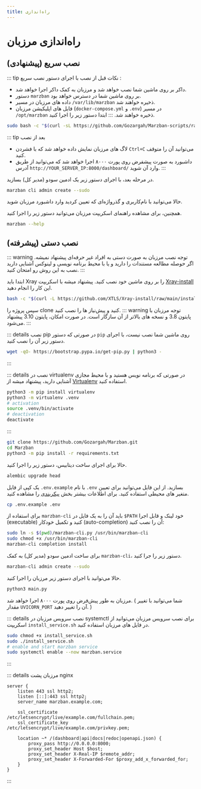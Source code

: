 ```yaml
---
title: راه‌اندازی
---
```


# راه‌اندازی مرزبان


## نصب سریع (پیشنهادی)
::: tip نکات قبل از نصب
با اجرای دستور نصب سریع :
- داکر بر روی ماشین شما نصب خواهد شد و مرزبان به کمک داکر اجرا خواهد شد.
- دستور `marzban` بر روی ماشین شما در دسترس خواهد بود.
- داده های مرزبان در مسیر `/var/lib/marzban` ذخیره خواهند شد.
- فایل های اپلیکیشن مرزبان (`docker-compose.yml` و `.env`) در مسیر `/opt/marzban` ذخیره خواهند شد.
:::
ابتدا دستور زیر را اجرا کنید.

```bash
sudo bash -c "$(curl -sL https://github.com/Gozargah/Marzban-scripts/raw/master/marzban.sh)" @ install
```
::: tip بعد از نصب
- لاگ های مرزبان نمایش داده خواهد شد که با فشردن `Ctrl+C` می‌توانید آن را متوقف کنید.
- داشبورد به صورت پیشفرض روی پورت ۸۰۰۰ اجرا خواهد شد که می‌توانید از طریق آدرس `http://YOUR_SERVER_IP:8000/dashboard/` وارد آن شوید.
:::

در مرحله بعد، با اجرای دستور زیر یک ادمین سودو (مدیر کل) بسازید.
```bash
marzban cli admin create --sudo
```

حالا می‌توانید با نام‌کاربری و گذرواژه‌ای که تعیین کردید وارد داشبورد مرزبان شوید.

همچنین، برای مشاهده راهنمای اسکریپت مرزبان می‌توانید دستور زیر را اجرا کنید.
```bash
marzban --help
```

## نصب دستی (پیشرفته)

::: warning توجه
نصب مرزبان به صورت دستی به افراد غیر حرفه‌ای پیشنهاد نمیشه. اگر حوصله مطالعه مستندات را دارید و یا با محیط برنامه نویسی و لینوکس آشنایی دارید نصب به این روش رو امتحان کنید.
:::

ابتدا باید Xray را بر روی ماشین خود نصب کنید.
پیشنهاد میشه با اسکریپت [Xray-install](https://github.com/XTLS/Xray-install) این کار را انجام دهید.

```bash
bash -c "$(curl -L https://github.com/XTLS/Xray-install/raw/main/install-release.sh)" @ install
```

سپس پروژه را clone کنید و پیش‌نیاز ها را نصب کنید.
::: warning توجه
مرزبان با پایتون 3.8 و نسخه های بالاتر از آن سازگار است.
در صورت امکان، پایتون 3.10 پیشنهاد می‌شود.
:::

::: details نصب pip
در صورتی که دستور `pip` روی ماشین شما نصب نیست، با اجرای دستور زیر آن را نصب کنید.
```bash
wget -qO- https://bootstrap.pypa.io/get-pip.py | python3 -
```
:::

::: details نصب در virtualenv
در صورتی که برنامه نویس هستید و با محیط مجازی آشنایی دارید، پیشنهاد میشه از [Virtualenv](https://pypi.org/project/virtualenv/) استفاده کنید.
```bash
python3 -m pip install virtualenv
python3 -m virtualenv .venv
# activation
source .venv/bin/activate
# deactivation
deactivate
```
:::

```bash
git clone https://github.com/Gozargah/Marzban.git
cd Marzban
python3 -m pip install -r requirements.txt
```

حالا برای اجرای ساخت دیتابیس، دستور زیر را اجرا کنید.
```bash
alembic upgrade head
```

یک کپی از فایل `.env.example` با نام `.env` بسازید. از این فایل می‌توانید برای تعیین متغیر های محیطی استفاده کنید. برای اطلاعات بیشتر بخش [پیکربندی](configuration.md) را مشاهده کنید.

```bash
cp .env.example .env
```

برای استفاده از `marzban-cli` باید آن را به یک فایل در `$PATH` خود لینک و قابل اجرا (executable) کنید و تکمیل خودکار (auto-completion) آن را نصب کنید:

```bash
sudo ln -s $(pwd)/marzban-cli.py /usr/bin/marzban-cli
sudo chmod +x /usr/bin/marzban-cli
marzban-cli completion install
```

برای ساخت ادمین سودو (مدیر کل) به کمک `marzban-cli`، دستور زیر را جرا کنید.

```bash
marzban-cli admin create --sudo
```

حالا می‌توانید با اجرای دستور زیر مرزبان را اجرا کنید.

```bash
python3 main.py
```
مرزبان به طور پیش‌فرض روی پورت ۸۰۰۰ اجرا خواهد شد. ( شما می‌توانید با تغییر مقدار `UVICORN_PORT` آن را تغییر دهید. )

::: details نصب سرویس مرزبان در systemctl
برای نصب سرویس مرزبان می‌توانید از اسکریپت `install_service.sh` در فایل های مرزبان استفاده کنید.
```bash
sudo chmod +x install_service.sh
sudo ./install_service.sh
# enable and start marzban service
sudo systemctl enable --now marzban.service
```
:::

::: details مرزبان پشت nginx
```nginx
server {
    listen 443 ssl http2;
    listen [::]:443 ssl http2;
    server_name marzban.example.com;

    ssl_certificate      /etc/letsencrypt/live/example.com/fullchain.pem;
    ssl_certificate_key  /etc/letsencrypt/live/example.com/privkey.pem;

    location ~* /(dashboard|api|docs|redoc|openapi.json) {
        proxy_pass http://0.0.0.0:8000;
        proxy_set_header Host $host;
        proxy_set_header X-Real-IP $remote_addr;
        proxy_set_header X-Forwarded-For $proxy_add_x_forwarded_for;
    }
}
```
:::
